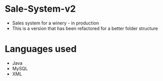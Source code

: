 # Sale-System-v2
* Sales system for a winery - in production
* This is a version that has been refactored for a better folder structure
# Languages used
* Java
* MySQL
* XML
